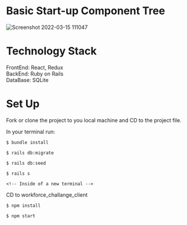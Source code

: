 # Basic Start-up Component Tree
![Screenshot 2022-03-15 111047](https://user-images.githubusercontent.com/87879455/158422287-c601f088-f299-41bf-9e95-9ec180a9b0eb.png)

# Technology Stack

FrontEnd: React, Redux
<br />
BackEnd: Ruby on Rails
<br />
DataBase: SQLite


 # Set Up


  Fork or clone the project to you local machine and CD to the project file.
  
  In your terminal run:

`$ bundle install`

`$ rails db:migrate`

`$ rails db:seed`

`$ rails s`

 `<!-- Inside of a new terminal -->`

 CD to workforce_challange_client
  
`$ npm install`
    
`$ npm start`

